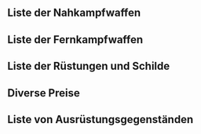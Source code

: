 ## Liste der Nahkampfwaffen

## Liste der Fernkampfwaffen

## Liste der Rüstungen und Schilde

## Diverse Preise

## Liste von Ausrüstungsgegenständen
